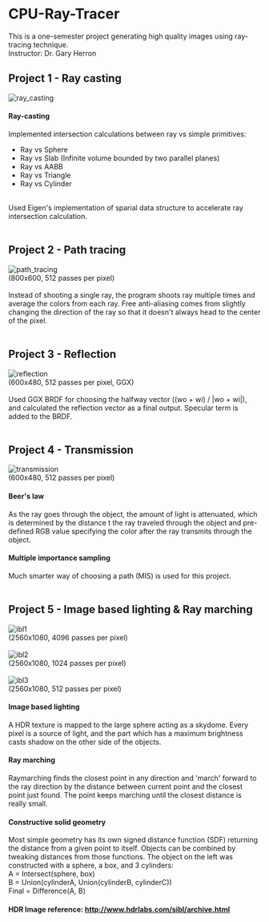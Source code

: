 # CPU-Ray-Tracer
This is a one-semester project generating high quality images using ray-tracing technique.<br>
Instructor: Dr. Gary Herron

## Project 1 - Ray casting
![ray_casting](https://github.com/utinyt/CPU-Ray-Tracer/blob/main/output_images/project1_ray_casting.png)<br>
#### Ray-casting
Implemented intersection calculations between ray vs simple primitives:
* Ray vs Sphere
* Ray vs Slab (Infinite volume bounded by two parallel planes)
* Ray vs AABB
* Ray vs Triangle
* Ray vs Cylinder
<br>
Used Eigen's implementation of sparial data structure to accelerate ray intersection calculation.
<br><br>

## Project 2 - Path tracing
![path_tracing](https://github.com/utinyt/CPU-Ray-Tracer/blob/main/output_images/project2_path_tracing.png)<br>
(800x600, 512 passes per pixel)
<br><br>
Instead of shooting a single ray, the program shoots ray multiple times and average the colors from each ray. Free anti-aliasing comes from slightly changing the direction of the ray so that it doesn't always head to the center of the pixel.<br>
<br>

## Project 3 - Reflection
![reflection](https://github.com/utinyt/CPU-Ray-Tracer/blob/main/output_images/project3_reflection.png)<br>
(600x480, 512 passes per pixel, GGX)
<br><br>
Used GGX BRDF for choosing the halfway vector ((wo + wi) / |wo + wi|), and calculated the reflection vector as a final output. Specular term is added to the BRDF.
<br><br>

## Project 4 - Transmission
![transmission](https://github.com/utinyt/CPU-Ray-Tracer/blob/main/output_images/project4_transmissionpng.png)<br>
(600x480, 512 passes per pixel)
<br>

#### Beer's law
As the ray goes through the object, the amount of light is attenuated, which is determined by the distance t the ray traveled through the object and pre-defined RGB value specifying the color after the ray transmits through the object.

#### Multiple importance sampling
Much smarter way of choosing a path (MIS) is used for this project.
<br><br>

## Project 5 - Image based lighting & Ray marching
![ibl1](https://github.com/utinyt/CPU-Ray-Tracer/blob/main/output_images/project5_ibl1.png)<br>
(2560x1080, 4096 passes per pixel)<br><br>
![ibl2](https://github.com/utinyt/CPU-Ray-Tracer/blob/main/output_images/project5_ibl2.png)<br>
(2560x1080, 1024 passes per pixel)<br><br>
![ibl3](https://github.com/utinyt/CPU-Ray-Tracer/blob/main/output_images/project5_ibl3.png)<br>
(2560x1080, 512 passes per pixel)<br>

#### Image based lighting
A HDR texture is mapped to the large sphere acting as a skydome. Every pixel is a source of light, and the part which has a maximum brightness casts shadow on the other side of the objects.

#### Ray marching
Raymarching finds the closest point in any direction and 'march' forward to the ray direction by the distance between current point and the closest point just found. The point keeps marching until the closest distance is really small.

#### Constructive solid geometry
Most simple geometry has its own signed distance function (SDF) returning the distance from a given point to itself. Objects can be combined by tweaking distances from those functions. The object on the left was constructed with a sphere, a box, and 3 cylinders: <br>
A = Intersect(sphere, box) <br>
B = Union(cylinderA, Union(cylinderB, cylinderC)) <br>
Final = Difference(A, B) <br>

#### HDR Image reference: http://www.hdrlabs.com/sibl/archive.html
